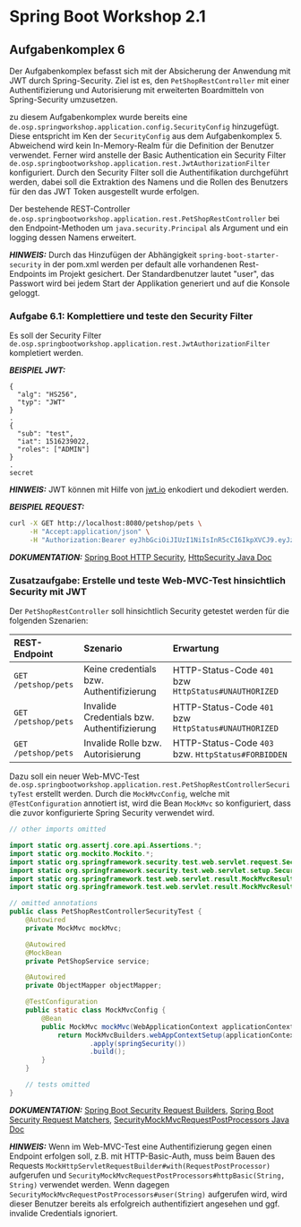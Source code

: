 # Spring Boot Workshop 2.1

## Aufgabenkomplex 6

Der Aufgabenkomplex befasst sich mit der Absicherung der Anwendung mit JWT durch Spring-Security. Ziel ist es, den `PetShopRestController` mit einer
Authentifizierung und Autorisierung mit erweiterten Boardmitteln von Spring-Security umzusetzen. 

zu diesem Aufgabenkomplex wurde bereits eine `de.osp.springworkshop.application.config.SecurityConfig` hinzugefügt.
Diese entspricht im Ken der `SecurityConfig` aus dem Aufgabenkomplex 5.
Abweichend wird kein In-Memory-Realm für die Definition der Benutzer verwendet.
Ferner wird anstelle der Basic Authentication ein Security Filter `de.osp.springbootworkshop.application.rest.JwtAuthorizationFilter` konfiguriert.
Durch den Security Filter soll die Authentifikation durchgeführt werden, dabei soll die Extraktion des Namens und die Rollen des Benutzers für den das JWT Token 
ausgestellt wurde erfolgen.

Der bestehende REST-Controller `de.osp.springbootworkshop.application.rest.PetShopRestController` bei den Endpoint-Methoden um `java.security.Principal` als Argument
und ein logging dessen Namens erweitert.

**_HINWEIS:_** Durch das Hinzufügen der Abhängigkeit `spring-boot-starter-security` in der pom.xml werden per default alle
vorhandenen Rest-Endpoints im Projekt gesichert. Der Standardbenutzer lautet "user", das Passwort wird bei jedem Start
der Applikation generiert und auf die Konsole geloggt.


### Aufgabe 6.1: Komplettiere und teste den Security Filter

Es soll der Security Filter `de.osp.springbootworkshop.application.rest.JwtAuthorizationFilter` kompletiert werden.

**_BEISPIEL JWT:_**
```
{
  "alg": "HS256",
  "typ": "JWT"
}
.
{
  "sub": "test",
  "iat": 1516239022,
  "roles": ["ADMIN"]
}
.
secret
```

**_HINWEIS:_** JWT können mit Hilfe von [jwt.io](https://jwt.io/) enkodiert und dekodiert werden.


**_BEISPIEL REQUEST:_**
```bash
curl -X GET http://localhost:8080/petshop/pets \
     -H "Accept:application/json" \
     -H "Authorization:Bearer eyJhbGciOiJIUzI1NiIsInR5cCI6IkpXVCJ9.eyJzdWIiOiJ0ZXN0IiwiaWF0IjoxNTE2MjM5MDIyLCJyb2xlcyI6WyJBRE1JTiJdfQ.cyCLHQWkQH3MvtvjYhtZZKRhX6gLUzVR_QMBGNvQH2s"
```


**_DOKUMENTATION:_** [Spring Boot HTTP Security](https://docs.spring.io/spring-security/site/docs/current/reference/htmlsingle/#jc-httpsecurity),
[HttpSecurity Java Doc](https://docs.spring.io/spring-security/site/docs/current/api/org/springframework/security/config/annotation/web/builders/HttpSecurity.html)

### Zusatzaufgabe: Erstelle und teste Web-MVC-Test hinsichtlich Security mit JWT

Der `PetShopRestController` soll hinsichtlich Security getestet werden für die folgenden Szenarien:

| REST-Endpoint       | Szenario                                    | Erwartung                                            |
|:--------------------|:--------------------------------------------|:-----------------------------------------------------|
| `GET /petshop/pets` | Keine credentials bzw. Authentifizierung    | HTTP-Status-Code `401` bzw `HttpStatus#UNAUTHORIZED` |
| `GET /petshop/pets` | Invalide Credentials bzw. Authentifizierung | HTTP-Status-Code `401` bzw `HttpStatus#UNAUTHORIZED` |
| `GET /petshop/pets` | Invalide Rolle bzw. Autorisierung           | HTTP-Status-Code `403` bzw. `HttpStatus#FORBIDDEN`   |

Dazu soll ein neuer Web-MVC-Test `de.osp.springbootworkshop.application.rest.PetShopRestControllerSecurityTest` erstellt werden. 
Durch die `MockMvcConfig`, welche mit `@TestConfiguration` annotiert ist, wird die Bean `MockMvc` so konfiguriert, 
dass die zuvor konfigurierte Spring Security verwendet wird.

```java
// other imports omitted

import static org.assertj.core.api.Assertions.*;
import static org.mockito.Mockito.*;
import static org.springframework.security.test.web.servlet.request.SecurityMockMvcRequestPostProcessors.*;
import static org.springframework.security.test.web.servlet.setup.SecurityMockMvcConfigurers.*;
import static org.springframework.test.web.servlet.result.MockMvcResultHandlers.*;
import static org.springframework.test.web.servlet.result.MockMvcResultMatchers.*;

// omitted annotations
public class PetShopRestControllerSecurityTest {
    @Autowired
    private MockMvc mockMvc;

    @Autowired
    @MockBean
    private PetShopService service;

    @Autowired
    private ObjectMapper objectMapper;

    @TestConfiguration
    public static class MockMvcConfig {
        @Bean
        public MockMvc mockMvc(WebApplicationContext applicationContext) {
            return MockMvcBuilders.webAppContextSetup(applicationContext)
                    .apply(springSecurity())
                    .build();
        }
    }

    // tests omitted
}
```

**_DOKUMENTATION:_**
[Spring Boot Security Request Builders](https://docs.spring.io/spring-security/site/docs/current/reference/htmlsingle/#securitymockmvcrequestbuilders),
[Spring Boot Security Request Matchers](https://docs.spring.io/spring-security/site/docs/current/reference/htmlsingle/#securitymockmvcresultmatchers),
[SecurityMockMvcRequestPostProcessors Java Doc](https://docs.spring.io/spring-security/site/docs/current/api/org/springframework/security/test/web/servlet/request/SecurityMockMvcRequestPostProcessors.html)

**_HINWEIS:_** Wenn im Web-MVC-Test eine Authentifizierung gegen einen Endpoint erfolgen soll, z.B. mit HTTP-Basic-Auth, muss beim Bauen 
des Requests `MockHttpServletRequestBuilder#with(RequestPostProcessor)` aufgerufen und
`SecurityMockMvcRequestPostProcessors#httpBasic(String, String)` verwendet werden. Wenn dagegen
`SecurityMockMvcRequestPostProcessors#user(String)` aufgerufen wird, wird dieser Benutzer bereits als erfolgreich authentifiziert angesehen 
und ggf. invalide Credentials ignoriert.

